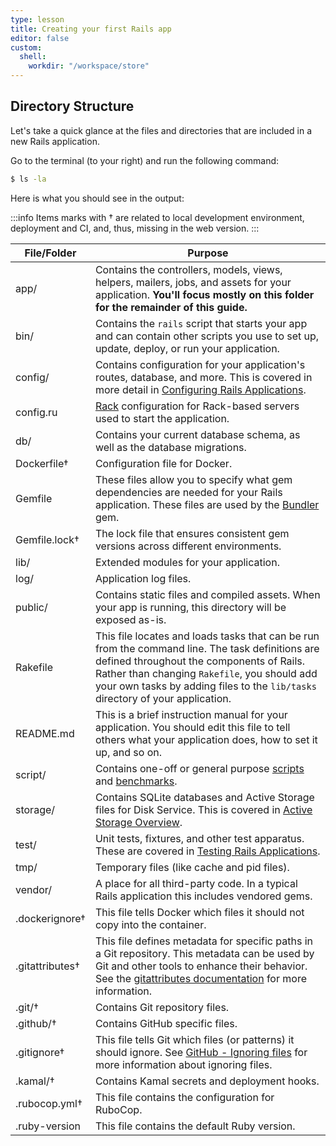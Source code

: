 ```yaml
---
type: lesson
title: Creating your first Rails app
editor: false
custom:
  shell:
    workdir: "/workspace/store"
---
```


Directory Structure
-------------------

Let's take a quick glance at the files and directories that are included in a
new Rails application.

Go to the terminal (to your right) and run the following command:

```bash
$ ls -la
```

Here is what you should see in the output:

:::info
Items marks with † are related to local development environment, deployment and CI, and, thus, missing in the web version.
:::

| File/Folder | Purpose |
|------------|---------|
| app/ | Contains the controllers, models, views, helpers, mailers, jobs, and assets for your application. **You'll focus mostly on this folder for the remainder of this guide.** |
| bin/ | Contains the `rails` script that starts your app and can contain other scripts you use to set up, update, deploy, or run your application. |
| config/ | Contains configuration for your application's routes, database, and more. This is covered in more detail in [Configuring Rails Applications](configuring.html). |
| config.ru | [Rack](https://rack.github.io) configuration for Rack-based servers used to start the application. |
| db/ | Contains your current database schema, as well as the database migrations. |
| Dockerfile† | Configuration file for Docker. |
| Gemfile | These files allow you to specify what gem dependencies are needed for your Rails application. These files are used by the [Bundler](https://bundler.io) gem. |
| Gemfile.lock† | The lock file that ensures consistent gem versions across different environments. |
| lib/ | Extended modules for your application. |
| log/ | Application log files. |
| public/ | Contains static files and compiled assets. When your app is running, this directory will be exposed as-is. |
| Rakefile | This file locates and loads tasks that can be run from the command line. The task definitions are defined throughout the components of Rails. Rather than changing `Rakefile`, you should add your own tasks by adding files to the `lib/tasks` directory of your application. |
| README.md | This is a brief instruction manual for your application. You should edit this file to tell others what your application does, how to set it up, and so on. |
| script/ | Contains one-off or general purpose [scripts](https://github.com/rails/rails/blob/main/railties/lib/rails/generators/rails/script/USAGE) and [benchmarks](https://github.com/rails/rails/blob/main/railties/lib/rails/generators/rails/benchmark/USAGE). |
| storage/ | Contains SQLite databases and Active Storage files for Disk Service. This is covered in [Active Storage Overview](active_storage_overview.html). |
| test/ | Unit tests, fixtures, and other test apparatus. These are covered in [Testing Rails Applications](testing.html). |
| tmp/ | Temporary files (like cache and pid files). |
| vendor/ | A place for all third-party code. In a typical Rails application this includes vendored gems. |
| .dockerignore† | This file tells Docker which files it should not copy into the container. |
| .gitattributes† | This file defines metadata for specific paths in a Git repository. This metadata can be used by Git and other tools to enhance their behavior. See the [gitattributes documentation](https://git-scm.com/docs/gitattributes) for more information. |
| .git/† | Contains Git repository files. |
| .github/† | Contains GitHub specific files. |
| .gitignore† | This file tells Git which files (or patterns) it should ignore. See [GitHub - Ignoring files](https://help.github.com/articles/ignoring-files) for more information about ignoring files. |
| .kamal/† | Contains Kamal secrets and deployment hooks. |
| .rubocop.yml† | This file contains the configuration for RuboCop. |
| .ruby-version | This file contains the default Ruby version. |
